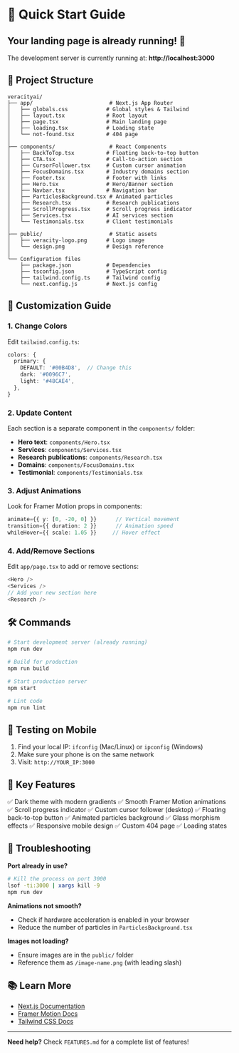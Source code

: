 # 🚀 Quick Start Guide

## Your landing page is already running! 🎉

The development server is currently running at: **http://localhost:3000**

## 📂 Project Structure

```
veracityai/
├── app/                        # Next.js App Router
│   ├── globals.css            # Global styles & Tailwind
│   ├── layout.tsx             # Root layout
│   ├── page.tsx               # Main landing page
│   ├── loading.tsx            # Loading state
│   └── not-found.tsx          # 404 page
│
├── components/                 # React Components
│   ├── BackToTop.tsx          # Floating back-to-top button
│   ├── CTA.tsx                # Call-to-action section
│   ├── CursorFollower.tsx     # Custom cursor animation
│   ├── FocusDomains.tsx       # Industry domains section
│   ├── Footer.tsx             # Footer with links
│   ├── Hero.tsx               # Hero/Banner section
│   ├── Navbar.tsx             # Navigation bar
│   ├── ParticlesBackground.tsx # Animated particles
│   ├── Research.tsx           # Research publications
│   ├── ScrollProgress.tsx     # Scroll progress indicator
│   ├── Services.tsx           # AI services section
│   └── Testimonials.tsx       # Client testimonials
│
├── public/                     # Static assets
│   ├── veracity-logo.png      # Logo image
│   └── design.png             # Design reference
│
└── Configuration files
    ├── package.json           # Dependencies
    ├── tsconfig.json          # TypeScript config
    ├── tailwind.config.ts     # Tailwind config
    └── next.config.js         # Next.js config
```

## 🎨 Customization Guide

### 1. **Change Colors**
Edit `tailwind.config.ts`:
```typescript
colors: {
  primary: {
    DEFAULT: '#00B4D8',  // Change this
    dark: '#0096C7',
    light: '#48CAE4',
  },
}
```

### 2. **Update Content**
Each section is a separate component in the `components/` folder:
- **Hero text**: `components/Hero.tsx`
- **Services**: `components/Services.tsx`
- **Research publications**: `components/Research.tsx`
- **Domains**: `components/FocusDomains.tsx`
- **Testimonial**: `components/Testimonials.tsx`

### 3. **Adjust Animations**
Look for Framer Motion props in components:
```typescript
animate={{ y: [0, -20, 0] }}      // Vertical movement
transition={{ duration: 2 }}      // Animation speed
whileHover={{ scale: 1.05 }}     // Hover effect
```

### 4. **Add/Remove Sections**
Edit `app/page.tsx` to add or remove sections:
```typescript
<Hero />
<Services />
// Add your new section here
<Research />
```

## 🛠️ Commands

```bash
# Start development server (already running)
npm run dev

# Build for production
npm run build

# Start production server
npm start

# Lint code
npm run lint
```

## 📱 Testing on Mobile

1. Find your local IP: `ifconfig` (Mac/Linux) or `ipconfig` (Windows)
2. Make sure your phone is on the same network
3. Visit: `http://YOUR_IP:3000`

## 🎯 Key Features

✅ Dark theme with modern gradients
✅ Smooth Framer Motion animations
✅ Scroll progress indicator
✅ Custom cursor follower (desktop)
✅ Floating back-to-top button
✅ Animated particles background
✅ Glass morphism effects
✅ Responsive mobile design
✅ Custom 404 page
✅ Loading states

## 🐛 Troubleshooting

**Port already in use?**
```bash
# Kill the process on port 3000
lsof -ti:3000 | xargs kill -9
npm run dev
```

**Animations not smooth?**
- Check if hardware acceleration is enabled in your browser
- Reduce the number of particles in `ParticlesBackground.tsx`

**Images not loading?**
- Ensure images are in the `public/` folder
- Reference them as `/image-name.png` (with leading slash)

## 📚 Learn More

- [Next.js Documentation](https://nextjs.org/docs)
- [Framer Motion Docs](https://www.framer.com/motion/)
- [Tailwind CSS Docs](https://tailwindcss.com/docs)

---

**Need help?** Check `FEATURES.md` for a complete list of features!


